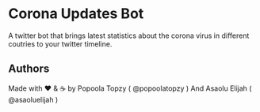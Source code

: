 # Corona Updates Bot
A twitter bot that brings latest statistics about the corona virus in different coutries to your twitter timeline.

## Authors
Made with :heart: & :coffee: by Popoola Topzy ( @popoolatopzy ) And Asaolu Elijah ( @asaoluelijah )
